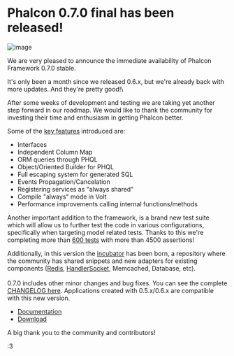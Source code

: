 <!--
slug: phalcon-0-7-0-final-has-been-released
date: Tue Dec 04 2012 14:52:00 GMT-0500 (EST)
tags: release, 0.7.0, php
title: Phalcon 0.7.0 final has been released!
id: 37202492724
link: http://blog.phalconphp.com/post/37202492724/phalcon-0-7-0-final-has-been-released
raw: {"blog_name":"phalconphp","id":37202492724,"post_url":"http://blog.phalconphp.com/post/37202492724/phalcon-0-7-0-final-has-been-released","slug":"phalcon-0-7-0-final-has-been-released","type":"text","date":"2012-12-04 19:52:00 GMT","timestamp":1354650720,"state":"published","format":"html","reblog_key":"w21DLdfC","tags":["release","0.7.0","php"],"short_url":"http://tmblr.co/Z6PumvYfSFqq","highlighted":[],"note_count":0,"source_url":"http://phalconphp.com/download","source_title":"phalconphp.com","title":"Phalcon 0.7.0 final has been released!","body":"<div><img alt=\"image\" src=\"http://static.phalconphp.com/blog/img/falcon07.png\"/></div>\n<p>We are very pleased to announce the immediate availability of Phalcon Framework 0.7.0 stable.</p>\n<p>It's only been a month since we released 0.6.x, but we're already back with more updates. And they're pretty good!<br/><span class=\"short_text\" id=\"result_box\"><span class=\"hps\"></span></span></p>\n<p><span class=\"short_text\"><span class=\"hps\">After some weeks</span> <span class=\"hps\">of</span><span class=\"hps\"> development</span> <span class=\"hps\">and testing</span></span> we are taking yet another step forward in our roadmap. We would like to thank the community for investing their time and enthusiasm in getting Phalcon better.</p>\n<p>Some of the <a href=\"http://blog.phalconphp.com/post/36213237029/phalcon-0-7-0-beta-released\">key features</a> introduced are:</p>\n<ul><li>Interfaces</li>\n<li>Independent Column Map</li>\n<li>ORM queries through PHQL</li>\n<li>Object/Oriented Builder for PHQL</li>\n<li>Full escaping system for generated SQL</li>\n<li>Events Propagation/Cancelation</li>\n<li>Registering services as "always shared"</li>\n<li>Compile &ldquo;always&rdquo; mode in Volt</li>\n<li>Performance improvements calling internal functions/methods</li>\n</ul><p>Another important addition to the framework, is a brand new test suite which will allow us to further test the code in various configurations, specifically when targeting model related tests. Thanks to this we&rsquo;re completing more than <a href=\"https://travis-ci.org/phalcon/cphalcon/builds/3499298\">600 tests</a> with more than 4500 assertions!</p>\n<p>Additionally, in this version the <a href=\"https://github.com/phalcon/incubator\">incubator</a> has been born, a repository where the community has shared snippets and new adapters for existing components (<a href=\"http://redis.io/\">Redis</a>, <a href=\"http://yoshinorimatsunobu.blogspot.com/search/label/handlersocket\">HandlerSocket</a>, Memcached, Database, etc).<br/><br/>0.7.0 includes other minor changes and bug fixes. You can see the complete <a href=\"https://github.com/phalcon/cphalcon/blob/0.7.0/CHANGELOG\">CHANGELOG here</a>. Applications created with 0.5.x/0.6.x are compatible with this new version.</p>\n<ul><li><a href=\"http://docs.phalconphp.com/en/latest/\">Documentation</a></li>\n<li><a href=\"http://phalconphp.com/download\">Download</a></li>\n</ul><p>A big thank you to the community and contributors!</p>\n<p>:3</p>","reblog":{"tree_html":"","comment":"<div><img alt=\"image\" src=\"http://static.phalconphp.com/blog/img/falcon07.png\"></div>\n<p>We are very pleased to announce the immediate availability of Phalcon Framework 0.7.0 stable.</p>\n<p>It&rsquo;s only been a month since we released 0.6.x, but we&rsquo;re already back with more updates. And they&rsquo;re pretty good!<br><span class=\"short_text\" id=\"result_box\"><span class=\"hps\"></span></span></p>\n<p><span class=\"short_text\"><span class=\"hps\">After some weeks</span> <span class=\"hps\">of</span><span class=\"hps\"> development</span> <span class=\"hps\">and testing</span></span> we are taking yet another step forward in our roadmap. We would like to thank the community for investing their time and enthusiasm in getting Phalcon better.</p>\n<p>Some of the <a href=\"http://blog.phalconphp.com/post/36213237029/phalcon-0-7-0-beta-released\">key features</a> introduced are:</p>\n<ul><li>Interfaces</li>\n<li>Independent Column Map</li>\n<li>ORM queries through PHQL</li>\n<li>Object/Oriented Builder for PHQL</li>\n<li>Full escaping system for generated SQL</li>\n<li>Events Propagation/Cancelation</li>\n<li>Registering services as &ldquo;always shared&rdquo;</li>\n<li>Compile &ldquo;always&rdquo; mode in Volt</li>\n<li>Performance improvements calling internal functions/methods</li>\n</ul><p>Another important addition to the framework, is a brand new test suite which will allow us to further test the code in various configurations, specifically when targeting model related tests.&nbsp;Thanks to this we&rsquo;re completing more than <a href=\"https://travis-ci.org/phalcon/cphalcon/builds/3499298\">600 tests</a> with more than 4500 assertions!</p>\n<p>Additionally, in this version the <a href=\"https://github.com/phalcon/incubator\">incubator</a> has been born, a repository where the community has shared snippets and new adapters for existing components (<a href=\"http://redis.io/\">Redis</a>, <a href=\"http://yoshinorimatsunobu.blogspot.com/search/label/handlersocket\">HandlerSocket</a>, Memcached, Database, etc).<br><br>0.7.0 includes other minor changes and bug fixes. You can see the complete <a href=\"https://github.com/phalcon/cphalcon/blob/0.7.0/CHANGELOG\">CHANGELOG here</a>. Applications created with 0.5.x/0.6.x are compatible with this new version.</p>\n<ul><li><a href=\"http://docs.phalconphp.com/en/latest/\">Documentation</a></li>\n<li><a href=\"http://phalconphp.com/download\">Download</a></li>\n</ul><p>A big thank you to the community and contributors!</p>\n<p>:3</p>"},"trail":[{"blog":{"name":"phalconphp","theme":{"header_full_width":1117,"header_full_height":426,"header_focus_width":758,"header_focus_height":426,"avatar_shape":"square","background_color":"#FAFAFA","body_font":"Helvetica Neue","header_bounds":"0,937,426,179","header_image":"http://static.tumblr.com/be2b0380984b972b47699d457f4c0ffb/ivjir8a/815nn0qo7/tumblr_static_28z87js742xwowwo0kco04ogs.jpg","header_image_focused":"http://static.tumblr.com/be2b0380984b972b47699d457f4c0ffb/ivjir8a/laHnn0qo9/tumblr_static_tumblr_static_28z87js742xwowwo0kco04ogs_focused_v3.jpg","header_image_scaled":"http://static.tumblr.com/be2b0380984b972b47699d457f4c0ffb/ivjir8a/815nn0qo7/tumblr_static_28z87js742xwowwo0kco04ogs_2048_v2.jpg","header_stretch":true,"link_color":"#529ECC","show_avatar":true,"show_description":true,"show_header_image":true,"show_title":true,"title_color":"#444444","title_font":"Gibson","title_font_weight":"bold"}},"post":{"id":"37202492724"},"content":"<div><img alt=\"image\" src=\"http://static.phalconphp.com/blog/img/falcon07.png\"></div>\n<p>We are very pleased to announce the immediate availability of Phalcon Framework 0.7.0 stable.</p>\n<p>It's only been a month since we released 0.6.x, but we're already back with more updates. And they're pretty good!<br><span class=\"short_text\" id=\"result_box\"><span class=\"hps\"></span></span></p>\n<p><span class=\"short_text\"><span class=\"hps\">After some weeks</span> <span class=\"hps\">of</span><span class=\"hps\"> development</span> <span class=\"hps\">and testing</span></span> we are taking yet another step forward in our roadmap. We would like to thank the community for investing their time and enthusiasm in getting Phalcon better.</p>\n<p>Some of the <a href=\"http://blog.phalconphp.com/post/36213237029/phalcon-0-7-0-beta-released\">key features</a> introduced are:</p>\n<ul><li>Interfaces</li>\n<li>Independent Column Map</li>\n<li>ORM queries through PHQL</li>\n<li>Object/Oriented Builder for PHQL</li>\n<li>Full escaping system for generated SQL</li>\n<li>Events Propagation/Cancelation</li>\n<li>Registering services as "always shared"</li>\n<li>Compile "always" mode in Volt</li>\n<li>Performance improvements calling internal functions/methods</li>\n</ul><p>Another important addition to the framework, is a brand new test suite which will allow us to further test the code in various configurations, specifically when targeting model related tests. Thanks to this we're completing more than <a href=\"https://travis-ci.org/phalcon/cphalcon/builds/3499298\">600 tests</a> with more than 4500 assertions!</p>\n<p>Additionally, in this version the <a href=\"https://github.com/phalcon/incubator\">incubator</a> has been born, a repository where the community has shared snippets and new adapters for existing components (<a href=\"http://redis.io/\">Redis</a>, <a href=\"http://yoshinorimatsunobu.blogspot.com/search/label/handlersocket\">HandlerSocket</a>, Memcached, Database, etc).<br><br>0.7.0 includes other minor changes and bug fixes. You can see the complete <a href=\"https://github.com/phalcon/cphalcon/blob/0.7.0/CHANGELOG\">CHANGELOG here</a>. Applications created with 0.5.x/0.6.x are compatible with this new version.</p>\n<ul><li><a href=\"http://docs.phalconphp.com/en/latest/\">Documentation</a></li>\n<li><a href=\"http://phalconphp.com/download\">Download</a></li>\n</ul><p>A big thank you to the community and contributors!</p>\n<p>:3</p>","content_raw":"<div><img alt=\"image\" src=\"http://static.phalconphp.com/blog/img/falcon07.png\"></div>\r\n<p>We are very pleased to announce the immediate availability of Phalcon Framework 0.7.0 stable.</p>\r\n<p>It&rsquo;s only been a month since we released 0.6.x, but we&rsquo;re already back with more updates. And they&rsquo;re pretty good!<br><span class=\"short_text\" id=\"result_box\"><span class=\"hps\"></span></span></p>\r\n<p><span class=\"short_text\"><span class=\"hps\">After some weeks</span> <span class=\"hps\">of</span><span class=\"hps\"> development</span> <span class=\"hps\">and testing</span></span> we are taking yet another step forward in our roadmap. We would like to thank the community for investing their time and enthusiasm in getting Phalcon better.</p>\r\n<p>Some of the <a href=\"http://blog.phalconphp.com/post/36213237029/phalcon-0-7-0-beta-released\">key features</a> introduced are:</p>\r\n<ul><li>Interfaces</li>\r\n<li>Independent Column Map</li>\r\n<li>ORM queries through PHQL</li>\r\n<li>Object/Oriented Builder for PHQL</li>\r\n<li>Full escaping system for generated SQL</li>\r\n<li>Events Propagation/Cancelation</li>\r\n<li>Registering services as &ldquo;always shared&rdquo;</li>\r\n<li>Compile \"always\" mode in Volt</li>\r\n<li>Performance improvements calling internal functions/methods</li>\r\n</ul><p>Another important addition to the framework, is a brand new test suite which will allow us to further test the code in various configurations, specifically when targeting model related tests.&nbsp;Thanks to this we're completing more than <a href=\"https://travis-ci.org/phalcon/cphalcon/builds/3499298\">600 tests</a> with more than 4500 assertions!</p>\r\n<p>Additionally, in this version the <a href=\"https://github.com/phalcon/incubator\">incubator</a> has been born, a repository where the community has shared snippets and new adapters for existing components (<a href=\"http://redis.io/\">Redis</a>, <a href=\"http://yoshinorimatsunobu.blogspot.com/search/label/handlersocket\">HandlerSocket</a>, Memcached, Database, etc).<br><br>0.7.0 includes other minor changes and bug fixes. You can see the complete <a href=\"https://github.com/phalcon/cphalcon/blob/0.7.0/CHANGELOG\">CHANGELOG here</a>. Applications created with 0.5.x/0.6.x are compatible with this new version.</p>\r\n<ul><li><a href=\"http://docs.phalconphp.com/en/latest/\">Documentation</a></li>\r\n<li><a href=\"http://phalconphp.com/download\">Download</a></li>\r\n</ul><p>A big thank you to the community and contributors!</p>\r\n<p>:3</p>","is_current_item":true,"is_root_item":true}]}
publish: 2012-12-04
-->


Phalcon 0.7.0 final has been released!
======================================

![image](http://static.phalconphp.com/blog/img/falcon07.png)

We are very pleased to announce the immediate availability of Phalcon
Framework 0.7.0 stable.

It's only been a month since we released 0.6.x, but we're already back
with more updates. And they're pretty good!\

After some weeks of development and testing we are taking yet another
step forward in our roadmap. We would like to thank the community for
investing their time and enthusiasm in getting Phalcon better.

Some of the [key
features](http://blog.phalconphp.com/post/36213237029/phalcon-0-7-0-beta-released)
introduced are:

-   Interfaces
-   Independent Column Map
-   ORM queries through PHQL
-   Object/Oriented Builder for PHQL
-   Full escaping system for generated SQL
-   Events Propagation/Cancelation
-   Registering services as "always shared"
-   Compile "always" mode in Volt
-   Performance improvements calling internal functions/methods

Another important addition to the framework, is a brand new test suite
which will allow us to further test the code in various configurations,
specifically when targeting model related tests. Thanks to this we're
completing more than [600
tests](https://travis-ci.org/phalcon/cphalcon/builds/3499298) with more
than 4500 assertions!

Additionally, in this version the
[incubator](https://github.com/phalcon/incubator) has been born, a
repository where the community has shared snippets and new adapters for
existing components ([Redis](http://redis.io/),
[HandlerSocket](http://yoshinorimatsunobu.blogspot.com/search/label/handlersocket),
Memcached, Database, etc).\
\
0.7.0 includes other minor changes and bug fixes. You can see the
complete [CHANGELOG
here](https://github.com/phalcon/cphalcon/blob/0.7.0/CHANGELOG).
Applications created with 0.5.x/0.6.x are compatible with this new
version.

-   [Documentation](http://docs.phalconphp.com/en/latest/)
-   [Download](http://phalconphp.com/download)

A big thank you to the community and contributors!

:3

